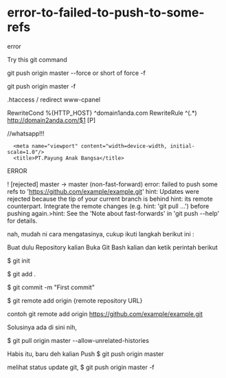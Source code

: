 # error-to-failed-to-push-to-some-refs
error

Try this git command

git push origin master --force
or short of force -f

git push origin master -f



.htaccess / redirect www-cpanel

RewriteCond %{HTTP_HOST} ^domain1anda.com
RewriteRule ^(.*) http://domain2anda.com/$1 [P]


//whatsapp!!!

 <head>
      <meta name="viewport" content="width=device-width, initial-scale=1">

 <!--Let browser know website is optimized for mobile-->
      <meta name="viewport" content="width=device-width, initial-scale=1.0"/>
      <title>PT.Payung Anak Bangsa</title>
<meta name="description" content=" PT.Payung Anak Bangsa is a company engaged in IT Solution. As an experienced IT consultant, we can provide the right solution for all kinds of the problems in managing your IT system and enterprise architecture. We'll provide advice and include in the implementation of your system ,so that it can improve the performance of your business. We have skilled and experienced professionals in their fields.">
 
<!-- Google / Search Engine Tags -->
<meta itemprop="name" content="PT.Payung Anak Bangsa">
<meta itemprop="description" content="PT.Payung Anak Bangsa is a company engaged in IT Solution. As an experienced IT consultant, we can provide the right solution for all kinds of the problems in managing your IT system and enterprise architecture. We'll provide advice and include in the implementation of your system ,so that it can improve the performance of your business. We have skilled and experienced professionals in their fields.">
<meta itemprop="image" content="http://www.payunganakbangsa.com/img/pyng.jpg">
 
<!-- Facebook Meta Tags -->
<meta property="og:url" content="http://www.payunganakbangsa.com/">
<meta property="og:type" content="PT.Payung Anak Bangsa">
<meta property="og:title" content="PT.Payung Anak Bangsa">
<meta property="og:description" content=" PT.Payung Anak Bangsa is a company engaged in IT Solution. As an experienced IT consultant, we can provide the right solution for all kinds of the problems in managing your IT system and enterprise architecture. We'll provide advice and include in the implementation of your system ,so that it can improve the performance of your business. We have skilled and experienced professionals in their fields.">
<meta property="og:image" content="http://www.payunganakbangsa.com/img/pyng.jpg">
 
<!-- Twitter Meta Tags -->
<meta name="twitter:card" content="PT.Payung Anak Bangsa">
<meta name="twitter:title" content="PT.Payung Anak Bangsa">
<meta name="twitter:description" content="PT.Payung Anak Bangsa">
<meta name="twitter:image" content="http://www.payunganakbangsa.com/img/pyng.jpg">
      
 </head>
 
 
 
 
 ERROR
 
 ! [rejected] master -> master (non-fast-forward)
error: failed to push some refs to 'https://github.com/example/example.git'
hint: Updates were rejected because the tip of your current branch is behind
hint: its remote counterpart. Integrate the remote changes (e.g.
hint: 'git pull ...') before pushing again.>hint: See the 'Note about fast-forwards' in 'git push --help' for details.
 
 
 nah, mudah ni cara mengatasinya, cukup ikuti langkah berikut ini :

Buat dulu Repository kalian
Buka Git Bash kalian dan ketik perintah berikut   

$ git init

$ git add .

$ git commit -m "First commit"

$ git remote add origin {remote repository URL}

contoh git remote add origin https://github.com/example/example.git

Solusinya ada di sini nih,

$ git pull origin master --allow-unrelated-histories

Habis itu, baru deh kalian Push
$ git push origin master

melihat status update git,
$ git push origin master -f
 
 
